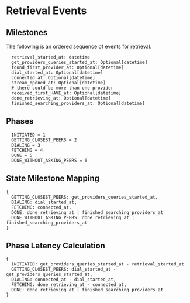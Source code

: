 # Retrieval Events

## Milestones

The following is an ordered sequence of events for retrieval.

```
  retrieval_started_at: datetime
  get_providers_queries_started_at: Optional[datetime]
  found_first_provider_at: Optional[datetime]
  dial_started_at: Optional[datetime]
  connected_at: Optional[datetime]
  stream_opened_at: Optional[datetime]
  # there could be more than one provider
  received_first_HAVE_at: Optional[datetime]
  done_retrieving_at: Optional[datetime]
  finished_searching_providers_at: Optional[datetime]
```

## Phases

```
  INITIATED = 1
  GETTING_CLOSEST_PEERS = 2
  DIALING = 3
  FETCHING = 4
  DONE = 5
  DONE_WITHOUT_ASKING_PEERS = 6
```

## State Milestone Mapping

```
{
  GETTING_CLOSEST_PEERS: get_providers_queries_started_at,
  DIALING: dial_started_at,
  FETCHING: connected_at,
  DONE: done_retrieving_at | finished_searching_providers_at
  DONE_WITHOUT_ASKING_PEERS: done_retrieving_at | finished_searching_providers_at
}
```

## Phase Latency Calculation

```
{
  INITIATED: get_providers_queries_started_at - retrieval_started_at
  GETTING_CLOSEST_PEERS: dial_started_at - get_providers_queries_started_at,
  DIALING: connected_at - dial_started_at,
  FETCHING: done_retrieving_at - connected_at,
  DONE: done_retrieving_at | finished_searching_providers_at
}
```
